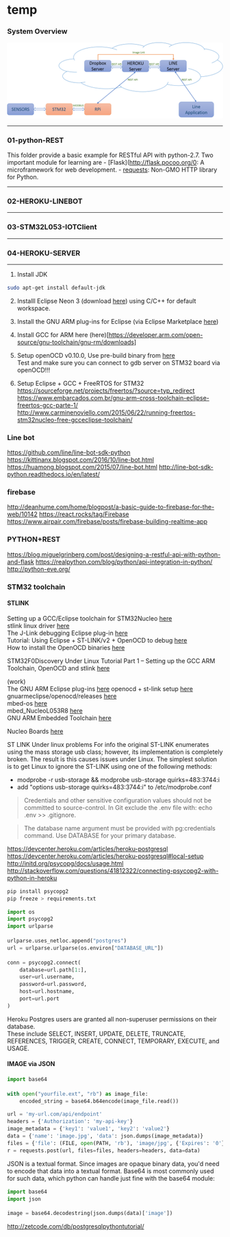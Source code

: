 # temp

### System Overview
![alt tag](https://github.com/Project-MAR/TGR2017-SIM/blob/master/img/overallSystem.png)

---

### 01-python-REST   
   
 This folder provide a basic example for RESTful API with python-2.7. Two important module for learning are
    - [Flask](http://flask.pocoo.org/0: A microframework for web development.
    - [requests](http://docs.python-requests.org/en/master/): Non-GMO HTTP library for Python.   
  
---

### 02-HEROKU-LINEBOT


---

### 03-STM32L053-IOTClient


---

### 04-HEROKU-SERVER


---

1. Install JDK
```sh
sudo apt-get install default-jdk
```

2. Installl Eclipse Neon 3 (download [here](https://developer.arm.com/open-source/gnu-toolchain/gnu-rm/downloads)) using C/C++ for default workspace.   
   
3. Install the GNU ARM plug-ins for Eclipse (via Eclipse Marketplace [here](https://marketplace.eclipse.org/content/gnu-arm-eclipse))   

4. Install GCC for ARM here (here)[https://developer.arm.com/open-source/gnu-toolchain/gnu-rm/downloads]   

5. Setup openOCD v0.10.0, Use pre-build binary from [here](https://github.com/gnuarmeclipse/openocd/releases)   
Test and make sure you can connect to gdb server on STM32 board via openOCD!!!   

6. Setup Eclipse + GCC + FreeRTOS for STM32
https://sourceforge.net/projects/freertos/?source=typ_redirect   
https://www.embarcados.com.br/gnu-arm-cross-toolchain-eclipse-freertos-gcc-parte-1/   
http://www.carminenoviello.com/2015/06/22/running-freertos-stm32nucleo-free-gcceclipse-toolchain/   



### Line bot
https://github.com/line/line-bot-sdk-python
https://kittinanx.blogspot.com/2016/10/line-bot.html
https://huamong.blogspot.com/2015/07/line-bot.html
http://line-bot-sdk-python.readthedocs.io/en/latest/

### firebase
http://deanhume.com/home/blogpost/a-basic-guide-to-firebase-for-the-web/10142
https://react.rocks/tag/Firebase
https://www.airpair.com/firebase/posts/firebase-building-realtime-app

### PYTHON+REST
https://blog.miguelgrinberg.com/post/designing-a-restful-api-with-python-and-flask
https://realpython.com/blog/python/api-integration-in-python/
http://python-eve.org/

### STM32 toolchain

#### STLINK

Setting up a GCC/Eclipse toolchain for STM32Nucleo [here](http://www.carminenoviello.com/2014/12/28/setting-gcceclipse-toolchain-stm32nucleo-part-1/)     
stlink linux driver [here](https://github.com/texane/stlink)   
The J-Link debugging Eclipse plug-in [here](http://gnuarmeclipse.github.io/debug/jlink/)   
Tutorial: Using Eclipse + ST-LINK/v2 + OpenOCD to debug [here](https://community.particle.io/t/tutorial-using-eclipse-st-link-v2-openocd-to-debug/10042)   
How to install the OpenOCD binaries [here](http://gnuarmeclipse.github.io/openocd/install/)   

STM32F0Discovery Under Linux Tutorial Part 1 – Setting up the GCC ARM Toolchain, OpenOCD and stlink [here](http://www.hertaville.com/stm32f0discovery-part-1-linux.html)   
   
(work)   
The GNU ARM Eclipse plug-ins [here](https://github.com/gnuarmeclipse/plug-ins)
openocd + st-link setup [here](https://github.com/LieBtrau/Aiakos/wiki/STM32L053-Nucleo-toolchain-setup)   
gnuarmeclipse/openocd/releases [here](https://github.com/gnuarmeclipse/openocd/releases)   
mbed-os [here](https://github.com/ARMmbed/mbed-os)   
mbed_NucleoL053R8 [here](https://github.com/Hotboards/mbed_NucleoL053R8)   
GNU ARM Embedded Toolchain [here](https://developer.arm.com/open-source/gnu-toolchain/gnu-rm/downloads)   


Nucleo Boards [here](http://wiki.robolabo.etsit.upm.es/index.php/Nucleo_Boards)   



ST LINK Under linux problems
For info the original ST-LINK enumerates using the mass storage usb class; however, its
implementation is completely broken. The result is this causes issues under Linux. The
simplest solution is to get Linux to ignore the ST-LINK using one of the following methods:
- modprobe -r usb-storage && modprobe usb-storage quirks=483:3744:i
- add "options usb-storage quirks=483:3744:i" to /etc/modprobe.conf   
> Credentials and other sensitive configuration values should not be committed to source-control. In Git exclude the .env file with: echo .env >> .gitignore.

> The database name argument must be provided with pg:credentials command. Use DATABASE for your primary database.
   
https://devcenter.heroku.com/articles/heroku-postgresql   
https://devcenter.heroku.com/articles/heroku-postgresql#local-setup   
http://initd.org/psycopg/docs/usage.html   
http://stackoverflow.com/questions/41812322/connecting-psycopg2-with-python-in-heroku   

```sh
pip install psycopg2
pip freeze > requirements.txt
```
   
```python
import os
import psycopg2
import urlparse

urlparse.uses_netloc.append("postgres")
url = urlparse.urlparse(os.environ["DATABASE_URL"])

conn = psycopg2.connect(
    database=url.path[1:],
    user=url.username,
    password=url.password,
    host=url.hostname,
    port=url.port
)
```
   
Heroku Postgres users are granted all non-superuser permissions on their database.   
These include SELECT, INSERT, UPDATE, DELETE, TRUNCATE, REFERENCES, TRIGGER, CREATE, CONNECT, TEMPORARY, EXECUTE, and USAGE.

#### IMAGE via JSON

```python
import base64

with open("yourfile.ext", "rb") as image_file:
    encoded_string = base64.b64encode(image_file.read())
```

```python
url = 'my-url.com/api/endpoint'
headers = {'Authorization': 'my-api-key'}
image_metadata = {'key1': 'value1', 'key2': 'value2'}
data = {'name': 'image.jpg', 'data': json.dumps(image_metadata)}
files = {'file': (FILE, open(PATH, 'rb'), 'image/jpg', {'Expires': '0'})}
r = requests.post(url, files=files, headers=headers, data=data)
```
   
JSON is a textual format. Since images are opaque binary data, you'd need to encode that data into a textual format.
Base64 is most commonly used for such data, which python can handle just fine with the base64 module:   
```python
import base64
import json

image = base64.decodestring(json.dumps(data)['image'])
```

http://zetcode.com/db/postgresqlpythontutorial/
